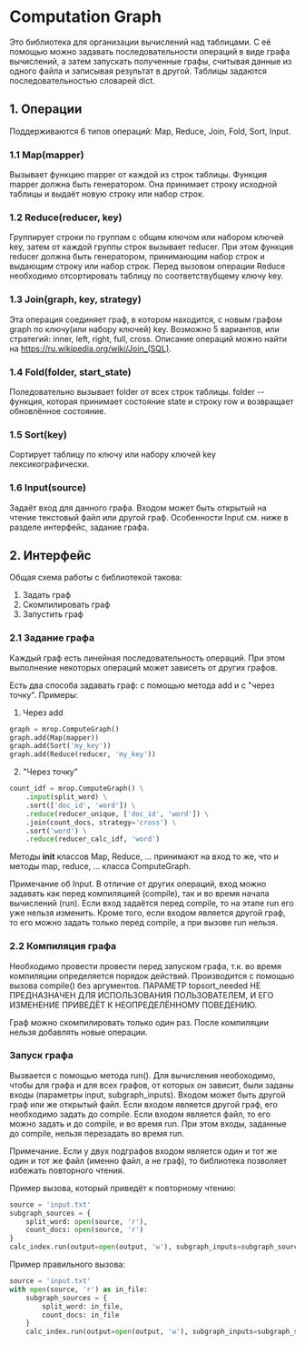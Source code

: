 # Computation Graph

Это библиотека для организации вычислений над таблицами. С её помощью можно задавать последовательности операций в виде графа вычислений, а затем запускать полученные графы, считывая данные из одного файла и записывая результат в другой. Таблицы задаются последовательностью словарей dict.

## 1. Операции

Поддерживаются 6 типов операций: Map, Reduce, Join, Fold, Sort, Input.

### 1.1 Map(mapper)

Вызывает функцию mapper от каждой из строк таблицы. Функция mapper должна быть генератором. Она принимает строку исходной таблицы и выдаёт новую строку или набор строк.

### 1.2 Reduce(reducer, key)

Группирует строки по группам с общим ключом или набором ключей key, затем от каждой группы строк вызывает reducer. При этом функция reducer должна быть генератором, принимающим набор строк и выдающим строку или набор строк. Перед вызовом операции Reduce необходимо отсортировать таблицу по соответствубщему ключу key.

### 1.3 Join(graph, key, strategy)

Эта операция соединяет граф, в котором находится, с новым графом graph по ключу(или набору ключей) key. Возможно 5 вариантов, или стратегий: inner, left, right, full, cross. Описание операций можно найти на https://ru.wikipedia.org/wiki/Join_(SQL).

### 1.4 Fold(folder, start_state)

Поледовательно вызывает folder от всех строк таблицы. folder -- функция, которая принимает состояние state и строку row и возвращает обновлённое состояние.

### 1.5 Sort(key)

Сортирует таблицу по ключу или набору ключей key лексикографически.

### 1.6 Input(source)

Задаёт вход для данного графа. Входом может быть открытый на чтение текстовый файл или другой граф. Особенности Input см. ниже в разделе интерфейс, задание графа.


## 2. Интерфейс

Общая схема работы с библиотекой такова:
1) Задать граф
2) Скомпилировать граф
3) Запустить граф

### 2.1 Задание графа

Каждый граф есть линейная последовательность операций. При этом выполнение некоторых операций может зависеть от других графов. 

Есть два способа задавать граф: с помощью метода add и с "через точку". Примеры:

1) Через add 
```python
graph = mrop.ComputeGraph()
graph.add(Map(mapper))
graph.add(Sort('my_key'))
graph.add(Reduce(reducer, 'my_key'))
```

2) "Через точку"
```python
count_idf = mrop.ComputeGraph() \
    .input(split_word) \
    .sort(['doc_id', 'word']) \
    .reduce(reducer_unique, ['doc_id', 'word']) \
    .join(count_docs, strategy='cross') \
    .sort('word') \
    .reduce(reducer_calc_idf, 'word')
```

Методы __init__ классов Map, Reduce, ... принимают на вход то же, что и методы map, reduce, ... класса ComputeGraph.

Примечание об Input. В отличие от других операций, вход можно задавать как перед компиляцией (compile), так и во время начала вычислений (run). Если вход задаётся перед compile, то на этапе run его уже нельзя изменить. Кроме того, если входом является другой граф, то его можно задать только перед compile, а при вызове run нельзя.

### 2.2 Компиляция графа

Необходимо провести провести перед запуском графа, т.к. во время компиляции определяется порядок действий. Производится с помощью вызова compile() без аргументов. ПАРАМЕТР topsort_needed НЕ ПРЕДНАЗНАЧЕН ДЛЯ ИСПОЛЬЗОВАНИЯ ПОЛЬЗОВАТЕЛЕМ, И ЕГО ИЗМЕНЕНИЕ ПРИВЕДЁТ К НЕОПРЕДЕЛЁННОМУ ПОВЕДЕНИЮ.

Граф можно скомпилировать только один раз. После компиляции нельзя добавлять новые операции.

### Запуск графа

Вызвается с помощью метода run(). Для вычисления необоходимо, чтобы для графа и для всех графов, от которых он зависит, были заданы входы (параметры input, subgraph_inputs). Входом может быть другой граф или же открытый файл. Если входом является другой граф, его необходимо задать до compile. Если входом является файл, то его можно задать и до compile, и во время run. При этом входы, заданные до compile, нельзя перезадать во время run.

Примечание. Если у двух подграфов входом является один и тот же один и тот же файл (именно файл, а не граф), то библиотека позволяет избежать повторного чтения.

Пример вызова, который приведёт к повторному чтению:

```python
source = 'input.txt'
subgraph_sources = {
    split_word: open(source, 'r'),
    count_docs: open(source, 'r')
}
calc_index.run(output=open(output, 'w'), subgraph_inputs=subgraph_sources, verbose=1)
```

Пример правильного вызова:

```python
source = 'input.txt'
with open(source, 'r') as in_file:
    subgraph_sources = {
        split_word: in_file,
        count_docs: in_file
    }
    calc_index.run(output=open(output, 'w'), subgraph_inputs=subgraph_sources, verbose=1)
```

